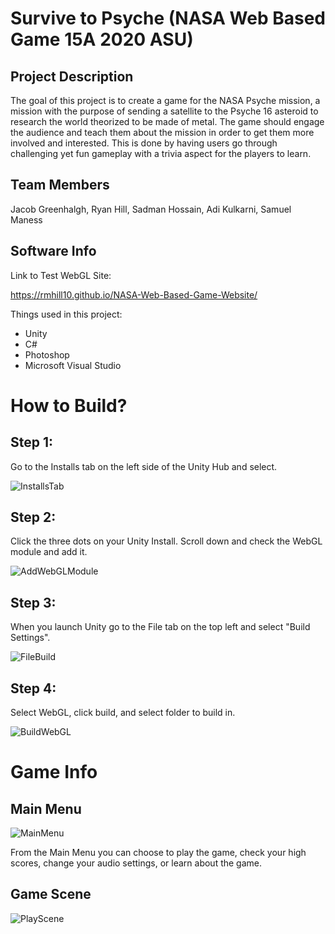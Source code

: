 # Survive to Psyche (NASA Web Based Game 15A 2020 ASU)

## Project Description

The goal of this project is to create a game for the NASA Psyche mission, a mission with the purpose of sending a satellite to the Psyche 16 asteroid to research the world theorized to be made of metal. The game should engage the audience and teach them about the mission in order to get them more involved and interested. This is done by having users go through challenging yet fun gameplay with a trivia aspect for the players to learn. 

## Team Members

Jacob Greenhalgh, Ryan Hill, Sadman Hossain, Adi Kulkarni, Samuel Maness

## Software Info

Link to Test WebGL Site:

https://rmhill10.github.io/NASA-Web-Based-Game-Website/

Things used in this project:

- Unity
- C#
- Photoshop
- Microsoft Visual Studio

# How to Build?

## Step 1:

Go to the Installs tab on the left side of the Unity Hub and select.

![InstallsTab](https://user-images.githubusercontent.com/71917988/114223189-5cd0eb00-9924-11eb-9f1b-3c7a18881097.PNG)


## Step 2:

Click the three dots on your Unity Install.
Scroll down and check the WebGL module and add it.

![AddWebGLModule](https://user-images.githubusercontent.com/71917988/114223214-64908f80-9924-11eb-82e8-f9c21c02d3cc.PNG)


## Step 3:

When you launch Unity go to the File tab on the top left and select "Build Settings".

![FileBuild](https://user-images.githubusercontent.com/71917988/114223233-69edda00-9924-11eb-8af4-4c2a3514c6af.PNG)


## Step 4:

Select WebGL, click build, and select folder to build in.

![BuildWebGL](https://user-images.githubusercontent.com/71917988/114223281-77a35f80-9924-11eb-8396-7ff5d4949026.PNG)


# Game Info

## Main Menu

![MainMenu](https://user-images.githubusercontent.com/71917988/114223921-424b4180-9925-11eb-8007-afb0f438707c.PNG)

From the Main Menu you can choose to play the game, check your high scores, change your audio settings, or learn about the game.


## Game Scene

![PlayScene](https://user-images.githubusercontent.com/71917988/114223947-4aa37c80-9925-11eb-86c9-40726e936351.PNG)



